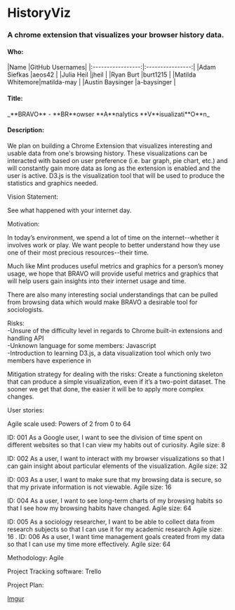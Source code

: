 # HistoryViz
<h3>A chrome extension that visualizes your browser history data.</h3>
<h4>Who:</h4>
|Name             |GitHub Usernames|
|:-----------------:|:----------------:|
|Adam Siefkas     |aeos42          |
|Julia Heil       |jheil           |
|Ryan Burt        |burt1215        |
|Matilda Whitemore|matilda-may     |
|Austin Baysinger |a-baysinger     |

<h4>Title:</h4>
_**BRAVO** - **BR**owser **A**nalytics **V**isualizati**O**n_

<h4>Description:</h4>
We plan on building a Chrome Extension that visualizes interesting and usable data from one's browsing history. These visualizations can be interacted with based on user preference (i.e. bar graph, pie chart, etc.) and will constantly gain more data as long as the extension is enabled and the user is active. D3.js is the visualization tool that will be used to produce the statistics and graphics needed.   

Vision Statement:
 
See what happened with your internet day.

Motivation:

In today’s environment, we spend a lot of time on the internet--whether it involves work or play. We want people to better understand how they use one of their most precious resources--their time. 

Much like Mint produces useful metrics and graphics for a person’s money usage, we hope that BRAVO will provide useful metrics and graphics that will help users gain insights into their internet usage and time. 

There are also many interesting social understandings that can be pulled from browsing data which would make BRAVO a desirable tool for sociologists.


Risks:<br>
-Unsure of the difficulty level in regards to Chrome built-in extensions and handling API<br>
-Unknown language for some members: Javascript<br>
-Introduction to learning D3.js, a data visualization tool which only two members have experience in<br>

Mitigation strategy for dealing with the risks: Create a functioning skeleton that can produce a simple visualization, even if it’s a two-point dataset. The sooner we get that done, the easier it will be to apply more complex changes.  

User stories:<br>

Agile scale used: Powers of 2 from 0 to 64

ID: 001
As a Google user, I want to see the division of time spent on different websites so that I can view my habits out of curiosity. 
Agile size: 8

ID: 002
As a user, I want to interact with my browser visualizations so that I can gain insight about particular elements of the visualization.
Agile size: 32

ID: 003
As a user, I want to make sure that my browsing data is secure, so that my private information is not viewable.
Agile size: 16

ID: 004
As a user, I want to see long-term charts of my browsing habits so that I see how my browsing habits have changed.
Agile size: 64

ID: 005
As a sociology researcher, I want to be able to collect data from research subjects so that I can use it for my academic research
Agile size: 16
.
ID: 006
As a user, I want time management goals created from my data so that I can use my time more effectively.
Agile size: 64

Methodology: Agile <br>

Project Tracking software: Trello

Project Plan:


[Imgur](http://i.imgur.com/Sxa1cJo.png)
